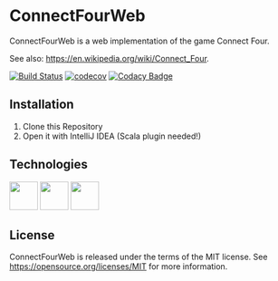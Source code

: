 ConnectFourWeb
=====================================
ConnectFourWeb is a web implementation of the game Connect Four.

See also: https://en.wikipedia.org/wiki/Connect_Four.

[![Build Status](https://travis-ci.org/danielfranze/ConnectFourWeb.svg?branch=master)](https://travis-ci.org/danielfranze/ConnectFourWeb) [![codecov](https://codecov.io/gh/danielfranze/ConnectFourWeb/branch/master/graph/badge.svg)](https://codecov.io/gh/danielfranze/ConnectFourWeb)  [![Codacy Badge](https://api.codacy.com/project/badge/Grade/461242ae078b4751bb56ea0ff4ebfe87)](https://www.codacy.com/app/danielfranze/ConnectFourWeb?utm_source=github.com&amp;utm_medium=referral&amp;utm_content=danielfranze/ConnectFourWeb&amp;utm_campaign=Badge_Grade)

Installation
--------------------

1. Clone this Repository
2. Open it with IntelliJ IDEA (Scala plugin needed!)

Technologies
----------------------

<img src="https://dl.dropboxusercontent.com/s/xc5bnntgqlqa4wj/scala_logo.png?dl=0" height="50"> <img src="https://dl.dropboxusercontent.com/s/yr615075l2z8ln5/play_logo.png?dl=0" height="50"> <img src="https://dl.dropboxusercontent.com/s/7avawscnenwjfwn/travis_logo.png?dl=0" height="50">

License
-------
ConnectFourWeb is released under the terms of the MIT license. See https://opensource.org/licenses/MIT for more information.
